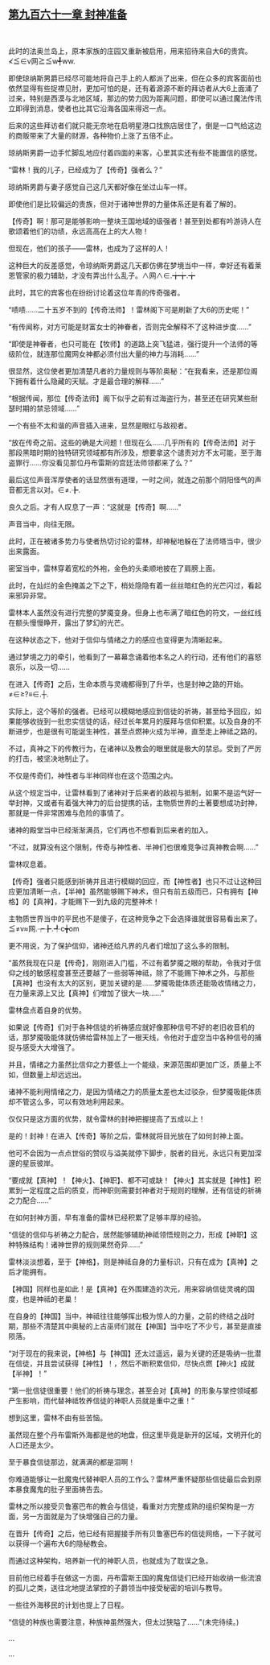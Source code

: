 ## [第九百六十一章 封神准备](https://www.xxbiquge.com/11_11222/9036704.html)
﻿

  此时的法奥兰岛上，原本家族的庄园又重新被启用，用来招待来自大6的贵宾。≮≦∈v网≧≦w╃ww.

  即使琼纳斯男爵已经尽可能地将自己手上的人都派了出来，但在众多的宾客面前也依然显得有些捉襟见肘，更加可怕的是，还有着源源不断的拜访者从大6上面涌了过来，特别是西漠与北地区域，那边的势力因为距离问题，即使可以通过魔法传讯立即得到消息，使者也比其它沿海各国来得迟一点。

  后来的这些拜访者们就只能无奈地在启明星港口找旅店居住了，倒是一口气给这边的商贩带来了大量的财源，各种物价上涨了五倍不止。

  琼纳斯男爵一边手忙脚乱地应付着四面的来客，心里其实还有些不能置信的感觉。

  “雷林！我的儿子，已经成为了【传奇】强者么？”

  琼纳斯男爵与妻子感觉自己这几天都好像在坐过山车一样。

  即使他们是比较偏远的贵族，但对于诸神世界的力量体系还是有着了解的。

  【传奇】啊！那可是能够影响一整块王国地域的级强者！甚至到处都有吟游诗人在歌颂着他们的功绩，永远高高在上的大人物！

  但现在，他们的孩子——雷林，也成为了这样的人！

  这种巨大的反差感觉，令琼纳斯男爵这几天都仿佛在梦境当中一样，幸好还有着莱恩管家的极力辅助，才没有弄出什么乱子。∧网∧∈.╈╈.╈

  此时，其它的宾客也在纷纷讨论着这位年青的传奇强者。

  “啧啧……二十五岁不到的【传奇法师】！雷林阁下可是刷新了大6的历史呢！”

  “有传闻称，对方可能是财富女士的神眷者，否则完全解释不了这种进步度……”

  “即使是神眷者，也只可能在【牧师】的道路上突飞猛进，强行提升一个法师的等级阶位，就连那位魔网女神都必须付出大量的神力与消耗……”

  很显然，这位使者更加清楚凡者的力量规则与等阶奥秘：“在我看来，还是那位阁下拥有着什么隐藏的天赋。才是最合理的解释……”

  “根据传闻，那位【传奇法师】阁下似乎之前有过海盗行为，甚至还在研究某些耐瑟时期的禁忌领域……”

  一个有些不太和谐的声音插入进来，显然是眼红与敌视者。

  “放在传奇之前。这些的确是大问题！但现在么……几乎所有的【传奇法师】对于那段黑暗时期的独特研究领域都有所涉及，想要拿这个谴责对方不太可能，至于海盗罪行……你没看见那位丹布雷斯的宫廷法师领都来了么？”

  最后这位声音浑厚使者的话显然很有道理，一时之间，就连之前那个阴阳怪气的声音都无言以对。∈≠.╊.

  良久之后。才有人叹息了一声：“这就是【传奇】啊……”

  声音当中，向往无限。

  此时，正在被诸多势力与使者热切讨论的雷林，却神秘地躲在了法师塔当中，很少出来露面。

  密室当中，雷林穿着宽松的外袍，金色的头柔顺地披在了肩膀上面。

  此时，在灿烂的金色掩盖之下之下，梢处隐隐有着一丝丝暗红色的光芒闪过，看起来邪异非常。

  雷林本人虽然没有进行完整的梦魇变身。但身上也布满了暗红色的符文，一丝红线在额头慢慢睁开，露出了梦幻的光芒。

  在这种状态之下，他对于信仰与情绪之力的感应也变得更为清晰起来。

  通过梦境之力的牵引，他看到了一幕幕念诵着他本名之人的行动，还有他们的喜怒哀乐，以及一切……

  在进入【传奇】之后，生命本质与灵魂都得到了升华，也是封神之路的开始。≠∈≥?≡∈.┼.

  实际上，这个等阶的强者。已经可以模糊地感应到信徒的祈祷，甚至给予回应，如果能够收拢到一批忠实信徒的话，经过长年累月的膜拜与信仰积累。以及自身的不断进步，也是很有可能诞生神性，甚至点燃神火成为半神，直至走上神祗之路的。

  不过，真神之下的传教行为，在诸神以及教会的眼里就是极大的禁忌。受到了严厉的打击，被坚决地制止了。

  不仅是传奇们，神性者与半神同样也在这个范围之内。

  从这个规定当中，让雷林看到了诸神对于后来者的敌视与抵制，如果不是运气好一举封神，又或者有着强大神力的后台提携的话，主物质世界的土著要想成功封神，那就是一件非常困难与危险的事情了。

  诸神的殿堂当中已经渐渐满员，它们再也不想看到后来者的加入。

  “不过，就算没有这个限制，传奇与神性者、半神们也很难竞争过真神教会啊……”

  雷林叹息着。

  【传奇】强者只能感到祈祷并且进行模糊的回应，而【神性者】也只不过让这种回应更加清晰一点，【半神】虽然能够赐下神术，但只有前五级而已，只有拥有【神格】的【真神】，才能赐下一到九级的完整神术！

  主物质世界当中的平民也不是傻子，在这种竞争之下会选择谁就很容易看出来了。≦≠v≈网.┮╊.╃c╈om

  更不用说，为了保护信仰，诸神还给凡界的凡者们增加了这么多的限制。

  “虽然我现在只是【传奇】，刚刚进入门槛，不过有着梦魇之眼的帮助，令我对于信仰之线的敏感程度甚至还要越了一些弱等神祗，除了不能赐下神术之外，与那些【真神】也没有太大的区别，更加关键的是……梦魇吸能体质还能吸收情绪之力，在力量来源上又比【真神】们增加了很大一块……”

  雷林盘点着自身的优势。

  如果说【传奇】们对于各种信徒的祈祷感应就好像那种信号不好的老旧收音机的话，那梦魇吸能体就仿佛给雷林加上了一根天线，令他对于虚空当中各种信号的捕捉与感受大大增强了。

  并且，情绪之力虽然比信仰之力要低上一个能级，来源范围却更加广泛，质量上不如，但数量上却远远出。

  诸神不能利用情绪之力，是因为情绪之力的质量太差也太过驳杂，但梦魇吸能体质却不管这么多，可以有效地利用起来。

  仅仅只是这方面的优势，就令雷林的封神把握提高了五成以上！

  是的！封神！在进入【传奇】等阶之后，雷林就将目光放在了如何封神上面。

  他可不会因为一点点世俗的赞叹与溢美就停下脚步，脱者的目光，永远只有更加深邃的星辰彼岸。

  “要成就【真神】！【神火】、【神职】、都不可或缺！【神火】其实就是【神性】积累到一定程度之后的质变，而神职则需要封神者对于规则的理解，还有信徒的祈祷之力配合……”

  在如何封神方面，早有准备的雷林已经积累了足够丰厚的经验。

  “信徒的信仰与祈祷之力配合，居然能够辅助神祗领悟规则之力，形成【神职】这种特殊结构！诸神世界的规则果然奇异……”

  雷林淡淡想着，至于【神格】，则是神祗自身的力量标识，只有在成为【真神】之后才能拥有。

  【神国】同样也是如此！是【真神】在外围建造的次元，用来容纳信徒灵魂的国度，也是神祗的老巢！

  在自身的【神国】当中，神祗往往能够挥出极为惊人的力量，之前的终结之战时期，那些不清楚其中奥秘的上古巫师们就在【神国】当中吃了不少亏，甚至是直接陨落。

  “对于现在的我来说，【神格】与【神国】还太过遥远，最为关键的还是吸纳一批潜在信徒，并且尝试获得【神性】！，然后不断积累信仰，尽快点燃【神火】成就【半神】！”

  “第一批信徒很重要！他们的祈祷与理念，甚至会对【真神】的形象与掌控领域都产生影响，而代替神祗牧养信徒的神职人员就是重中之重！”

  想到这里，雷林不由有些苦恼。

  虽然现在整个丹布雷斯外海都是他的地盘，但这里毕竟是新开的区域，文明开化的人口还是太少。

  至于暴食信徒那边，就满满的都是泪啊！

  你难道能够让一批魔鬼代替神职人员的工作么？雷林严重怀疑那些信徒最后会到原本暴食魔鬼的肚子里面祷告去。

  雷林之所以接受贝鲁塞巴布的教会与信徒，看重对方完整成熟的组织架构是一方面，另一方面就是为了快增强自己的力量。

  在晋升【传奇】之后，他已经有把握接手所有贝鲁塞巴布的信徒网络，一下子就可以获得一个遍布大6的隐秘教会。

  而通过这种架构，培养新一代的神职人员，也就成为了耽误之急。

  目前他已经着手在做这一方面，丹布雷斯王国的魔鬼信徒们已经开始收纳一些流浪的孤儿之类，送往北地提法掌控的子爵领当中接受秘密的培训与教导。

  一些往外海移民的计划也提上了日程。

  “信徒的种族也需要注意，种族神虽然强大，但太过狭隘了……”(未完待续。)

  ...

  ...  
